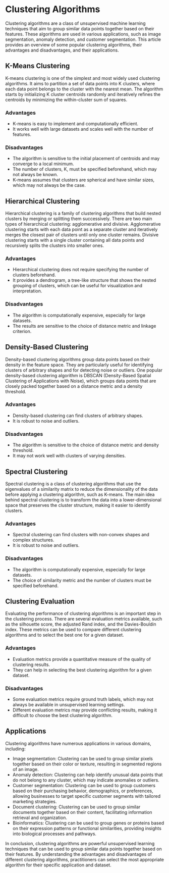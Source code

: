 # Clustering Algorithms

Clustering algorithms are a class of unsupervised machine learning techniques that aim to group similar data points together based on their features. These algorithms are used in various applications, such as image segmentation, anomaly detection, and customer segmentation. This article provides an overview of some popular clustering algorithms, their advantages and disadvantages, and their applications.

## K-Means Clustering

K-means clustering is one of the simplest and most widely used clustering algorithms. It aims to partition a set of data points into K clusters, where each data point belongs to the cluster with the nearest mean. The algorithm starts by initializing K cluster centroids randomly and iteratively refines the centroids by minimizing the within-cluster sum of squares.

### Advantages

- K-means is easy to implement and computationally efficient.
- It works well with large datasets and scales well with the number of features.

### Disadvantages

- The algorithm is sensitive to the initial placement of centroids and may converge to a local minimum.
- The number of clusters, K, must be specified beforehand, which may not always be known.
- K-means assumes that clusters are spherical and have similar sizes, which may not always be the case.

## Hierarchical Clustering

Hierarchical clustering is a family of clustering algorithms that build nested clusters by merging or splitting them successively. There are two main types of hierarchical clustering: agglomerative and divisive. Agglomerative clustering starts with each data point as a separate cluster and iteratively merges the closest pair of clusters until only one cluster remains. Divisive clustering starts with a single cluster containing all data points and recursively splits the clusters into smaller ones.

### Advantages

- Hierarchical clustering does not require specifying the number of clusters beforehand.
- It provides a dendrogram, a tree-like structure that shows the nested grouping of clusters, which can be useful for visualization and interpretation.

### Disadvantages

- The algorithm is computationally expensive, especially for large datasets.
- The results are sensitive to the choice of distance metric and linkage criterion.

## Density-Based Clustering

Density-based clustering algorithms group data points based on their density in the feature space. They are particularly useful for identifying clusters of arbitrary shapes and for detecting noise or outliers. One popular density-based clustering algorithm is DBSCAN (Density-Based Spatial Clustering of Applications with Noise), which groups data points that are closely packed together based on a distance metric and a density threshold.

### Advantages

- Density-based clustering can find clusters of arbitrary shapes.
- It is robust to noise and outliers.

### Disadvantages

- The algorithm is sensitive to the choice of distance metric and density threshold.
- It may not work well with clusters of varying densities.

## Spectral Clustering

Spectral clustering is a class of clustering algorithms that use the eigenvalues of a similarity matrix to reduce the dimensionality of the data before applying a clustering algorithm, such as K-means. The main idea behind spectral clustering is to transform the data into a lower-dimensional space that preserves the cluster structure, making it easier to identify clusters.

### Advantages

- Spectral clustering can find clusters with non-convex shapes and complex structures.
- It is robust to noise and outliers.

### Disadvantages

- The algorithm is computationally expensive, especially for large datasets.
- The choice of similarity metric and the number of clusters must be specified beforehand.

## Clustering Evaluation

Evaluating the performance of clustering algorithms is an important step in the clustering process. There are several evaluation metrics available, such as the silhouette score, the adjusted Rand index, and the Davies-Bouldin index. These metrics can be used to compare different clustering algorithms and to select the best one for a given dataset.

### Advantages

- Evaluation metrics provide a quantitative measure of the quality of clustering results.
- They can help in selecting the best clustering algorithm for a given dataset.

### Disadvantages

- Some evaluation metrics require ground truth labels, which may not always be available in unsupervised learning settings.
- Different evaluation metrics may provide conflicting results, making it difficult to choose the best clustering algorithm.

## Applications

Clustering algorithms have numerous applications in various domains, including:

- Image segmentation: Clustering can be used to group similar pixels together based on their color or texture, resulting in segmented regions of an image.
- Anomaly detection: Clustering can help identify unusual data points that do not belong to any cluster, which may indicate anomalies or outliers.
- Customer segmentation: Clustering can be used to group customers based on their purchasing behavior, demographics, or preferences, allowing businesses to target specific customer segments with tailored marketing strategies.
- Document clustering: Clustering can be used to group similar documents together based on their content, facilitating information retrieval and organization.
- Bioinformatics: Clustering can be used to group genes or proteins based on their expression patterns or functional similarities, providing insights into biological processes and pathways.

In conclusion, clustering algorithms are powerful unsupervised learning techniques that can be used to group similar data points together based on their features. By understanding the advantages and disadvantages of different clustering algorithms, practitioners can select the most appropriate algorithm for their specific application and dataset.
